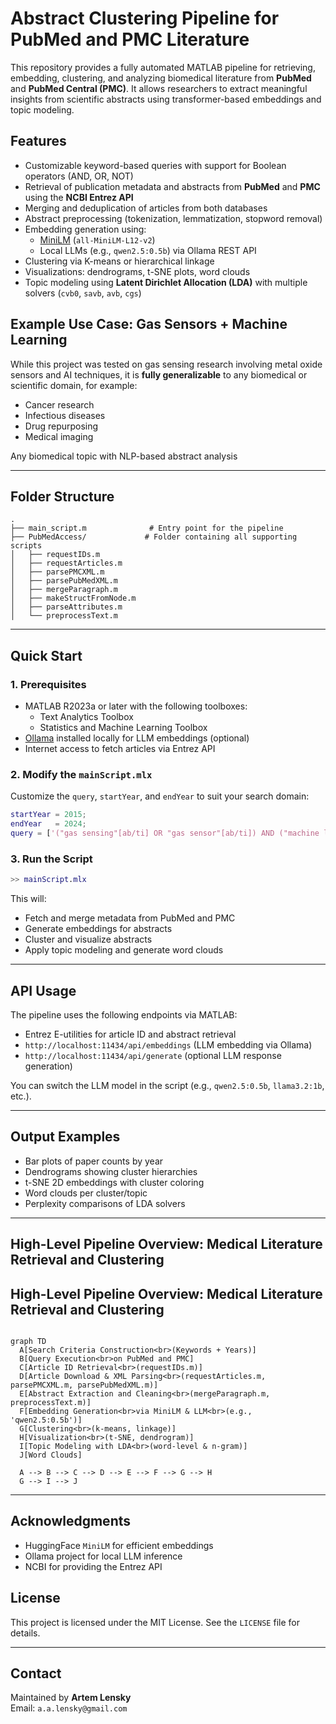 # Abstract Clustering Pipeline for PubMed and PMC Literature

This repository provides a fully automated MATLAB pipeline for retrieving, embedding, clustering, and analyzing biomedical literature from **PubMed** and **PubMed Central (PMC)**. It allows researchers to extract meaningful insights from scientific abstracts using transformer-based embeddings and topic modeling.

## Features

- Customizable keyword-based queries with support for Boolean operators (AND, OR, NOT)
- Retrieval of publication metadata and abstracts from **PubMed** and **PMC** using the **NCBI Entrez API**
- Merging and deduplication of articles from both databases
- Abstract preprocessing (tokenization, lemmatization, stopword removal)
- Embedding generation using:
  - [MiniLM](https://arxiv.org/abs/2401.01943) (`all-MiniLM-L12-v2`)
  - Local LLMs (e.g., `qwen2.5:0.5b`) via Ollama REST API
-  Clustering via K-means or hierarchical linkage
-  Visualizations: dendrograms, t-SNE plots, word clouds
- Topic modeling using **Latent Dirichlet Allocation (LDA)** with multiple solvers (`cvb0`, `savb`, `avb`, `cgs`)

## Example Use Case: Gas Sensors + Machine Learning
While this project was tested on gas sensing research involving metal oxide sensors and AI techniques, it is **fully generalizable** to any biomedical or scientific domain, for example:

* Cancer research
* Infectious diseases
* Drug repurposing
* Medical imaging

Any biomedical topic with NLP-based abstract analysis

---

## Folder Structure

```text
.
├── main_script.m              # Entry point for the pipeline
├── PubMedAccess/             # Folder containing all supporting scripts
│   ├── requestIDs.m
│   ├── requestArticles.m
│   ├── parsePMCXML.m
│   ├── parsePubMedXML.m
│   ├── mergeParagraph.m
│   ├── makeStructFromNode.m
│   ├── parseAttributes.m
│   └── preprocessText.m
```

---

## Quick Start

### 1. Prerequisites
- MATLAB R2023a or later with the following toolboxes:
  - Text Analytics Toolbox
  - Statistics and Machine Learning Toolbox
- [Ollama](https://ollama.com) installed locally for LLM embeddings (optional)
- Internet access to fetch articles via Entrez API

### 2. Modify the `mainScript.mlx`
Customize the `query`, `startYear`, and `endYear` to suit your search domain:
```matlab
startYear = 2015;
endYear   = 2024;
query = ['("gas sensing"[ab/ti] OR "gas sensor"[ab/ti]) AND ("machine learning"[ab/ti])'];
```

### 3. Run the Script
```matlab
>> mainScript.mlx
```

This will:
- Fetch and merge metadata from PubMed and PMC
- Generate embeddings for abstracts
- Cluster and visualize abstracts
- Apply topic modeling and generate word clouds

---

## API Usage
The pipeline uses the following endpoints via MATLAB:
- Entrez E-utilities for article ID and abstract retrieval
- `http://localhost:11434/api/embeddings` (LLM embedding via Ollama)
- `http://localhost:11434/api/generate` (optional LLM response generation)

You can switch the LLM model in the script (e.g., `qwen2.5:0.5b`, `llama3.2:1b`, etc.).

---

## Output Examples
- Bar plots of paper counts by year
- Dendrograms showing cluster hierarchies
- t-SNE 2D embeddings with cluster coloring
- Word clouds per cluster/topic
- Perplexity comparisons of LDA solvers

---
## High-Level Pipeline Overview: Medical Literature Retrieval and Clustering

## High-Level Pipeline Overview: Medical Literature Retrieval and Clustering 

```mermaid

graph TD
  A[Search Criteria Construction<br>(Keywords + Years)]
  B[Query Execution<br>on PubMed and PMC]
  C[Article ID Retrieval<br>(requestIDs.m)]
  D[Article Download & XML Parsing<br>(requestArticles.m, parsePMCXML.m, parsePubMedXML.m)]
  E[Abstract Extraction and Cleaning<br>(mergeParagraph.m, preprocessText.m)]
  F[Embedding Generation<br>via MiniLM & LLM<br>(e.g., 'qwen2.5:0.5b')]
  G[Clustering<br>(k-means, linkage)]
  H[Visualization<br>(t-SNE, dendrogram)]
  I[Topic Modeling with LDA<br>(word-level & n-gram)]
  J[Word Clouds] 

  A --> B --> C --> D --> E --> F --> G --> H
  G --> I --> J
```

---

## Acknowledgments
- HuggingFace `MiniLM` for efficient embeddings
- Ollama project for local LLM inference
- NCBI for providing the Entrez API

## License
This project is licensed under the MIT License. See the `LICENSE` file for details.

---

## Contact
Maintained by **Artem Lensky**  
Email: `a.a.lensky@gmail.com`



